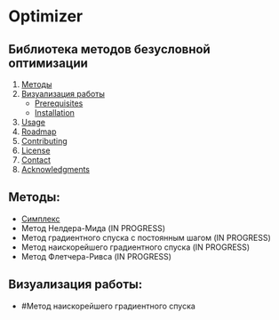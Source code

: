 # Optimizer
## Библиотека методов безусловной оптимизации

  <ol>
    <li>
      <a href="#Методы">Методы</a>
    </li>
    <li>
      <a href="#Визуализация работы">Визуализация работы</a>
      <ul>
        <li><a href="#prerequisites">Prerequisites</a></li>
        <li><a href="#installation">Installation</a></li>
      </ul>
    </li>
    <li><a href="#usage">Usage</a></li>
    <li><a href="#roadmap">Roadmap</a></li>
    <li><a href="#contributing">Contributing</a></li>
    <li><a href="#license">License</a></li>
    <li><a href="#contact">Contact</a></li>
    <li><a href="#acknowledgments">Acknowledgments</a></li>
  </ol>

## Методы:
* [Симплекс](https://github.com/LIvanoff/Optimizer/blob/master/Simplex.ixx)
* Метод Нелдера-Мида (IN PROGRESS)
* Метод градиентного спуска с постоянным шагом (IN PROGRESS)
* Метод наискорейшего градиентного спуска (IN PROGRESS)
* Метод Флетчера-Ривса (IN PROGRESS)

## Визуализация работы:
* #Метод наискорейшего градиентного спуска
